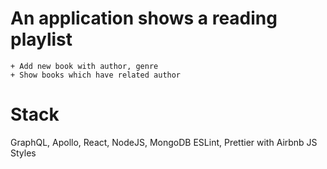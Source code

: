 # An application shows a reading playlist

    + Add new book with author, genre
    + Show books which have related author

# Stack

GraphQL, Apollo, React, NodeJS, MongoDB
ESLint, Prettier with Airbnb JS Styles
